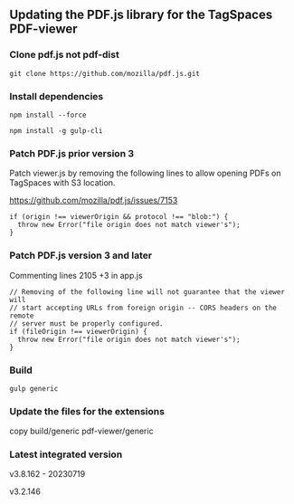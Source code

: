 ## Updating the PDF.js library for the TagSpaces PDF-viewer

### Clone pdf.js not pdf-dist

    git clone https://github.com/mozilla/pdf.js.git

### Install dependencies

    npm install --force

    npm install -g gulp-cli

### Patch PDF.js prior version 3

Patch viewer.js by removing the following lines to allow opening PDFs on TagSpaces with S3 location.

https://github.com/mozilla/pdf.js/issues/7153

    if (origin !== viewerOrigin && protocol !== "blob:") {
      throw new Error("file origin does not match viewer's");
    }

### Patch PDF.js version 3 and later

Commenting lines 2105 +3 in app.js

    // Removing of the following line will not guarantee that the viewer will
    // start accepting URLs from foreign origin -- CORS headers on the remote
    // server must be properly configured.
    if (fileOrigin !== viewerOrigin) {
      throw new Error("file origin does not match viewer's");
    }

### Build

    gulp generic

### Update the files for the extensions

copy build/generic pdf-viewer/generic

### Latest integrated version

v3.8.162 - 20230719

v3.2.146
